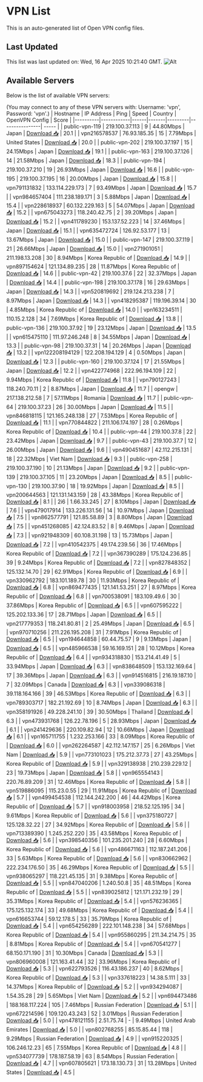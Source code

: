 # VPN List

This is an auto-generated list of Open VPN config files.

## Last Updated

This list was last updated on: Wed, 16 Apr 2025 10:21:40 GMT.
![Alt](https://repobeats.axiom.co/api/embed/186b98318ef1479477931607c1ad7d823f12451f.svg "Repobeats analytics image")

## Available Servers

Below is the list of available VPN servers:

(You may connect to any of these VPN servers with: Username: 'vpn', Password: 'vpn'.)
| Hostname | IP Address | Ping | Speed | Country | OpenVPN Config | Score |
|----------|------------|------|-------|---------|----------------| ----- |
| public-vpn-119 | 219.100.37.113 | 9 | 44.80Mbps | Japan | [Download 📥](./configs/server_0_JP.ovpn) | 20.1 |
| vpn216578537 | 76.93.185.35 | 15 | 7.79Mbps | United States | [Download 📥](./configs/server_1_US.ovpn) | 20.0 |
| public-vpn-202 | 219.100.37.197 | 15 | 24.15Mbps | Japan | [Download 📥](./configs/server_2_JP.ovpn) | 19.1 |
| public-vpn-163 | 219.100.37.126 | 14 | 21.58Mbps | Japan | [Download 📥](./configs/server_3_JP.ovpn) | 18.3 |
| public-vpn-194 | 219.100.37.210 | 19 | 26.93Mbps | Japan | [Download 📥](./configs/server_4_JP.ovpn) | 16.6 |
| public-vpn-195 | 219.100.37.195 | 16 | 20.00Mbps | Japan | [Download 📥](./configs/server_5_JP.ovpn) | 15.8 |
| vpn791131832 | 133.114.229.173 | 7 | 93.49Mbps | Japan | [Download 📥](./configs/server_6_JP.ovpn) | 15.7 |
| vpn984657404 | 111.238.189.171 | 3 | 5.88Mbps | Japan | [Download 📥](./configs/server_7_JP.ovpn) | 15.4 |
| vpn228618937 | 60.132.229.163 | 5 | 54.07Mbps | Japan | [Download 📥](./configs/server_8_JP.ovpn) | 15.2 |
| vpn675043273 | 118.240.42.75 | 2 | 39.20Mbps | Japan | [Download 📥](./configs/server_9_JP.ovpn) | 15.2 |
| vpn411789230 | 153.137.52.223 | 14 | 37.46Mbps | Japan | [Download 📥](./configs/server_10_JP.ovpn) | 15.1 |
| vpn635472724 | 126.92.53.177 | 13 | 13.67Mbps | Japan | [Download 📥](./configs/server_11_JP.ovpn) | 15.0 |
| public-vpn-147 | 219.100.37.119 | 21 | 26.66Mbps | Japan | [Download 📥](./configs/server_12_JP.ovpn) | 15.0 |
| vpn271901051 | 211.198.13.208 | 30 | 8.94Mbps | Korea Republic of | [Download 📥](./configs/server_13_KR.ovpn) | 14.9 |
| vpn897154624 | 121.134.89.235 | 28 | 11.87Mbps | Korea Republic of | [Download 📥](./configs/server_14_KR.ovpn) | 14.6 |
| public-vpn-42 | 219.100.37.6 | 22 | 32.37Mbps | Japan | [Download 📥](./configs/server_15_JP.ovpn) | 14.4 |
| public-vpn-198 | 219.100.37.178 | 16 | 29.63Mbps | Japan | [Download 📥](./configs/server_16_JP.ovpn) | 14.3 |
| vpn520819692 | 219.124.213.238 | 7 | 8.97Mbps | Japan | [Download 📥](./configs/server_17_JP.ovpn) | 14.3 |
| vpn418295387 | 119.196.39.14 | 30 | 4.85Mbps | Korea Republic of | [Download 📥](./configs/server_18_KR.ovpn) | 14.0 |
| vpn163234511 | 110.15.2.128 | 34 | 7.69Mbps | Korea Republic of | [Download 📥](./configs/server_19_KR.ovpn) | 13.8 |
| public-vpn-136 | 219.100.37.92 | 19 | 23.12Mbps | Japan | [Download 📥](./configs/server_20_JP.ovpn) | 13.5 |
| vpn615475110 | 111.97.246.248 | 8 | 34.55Mbps | Japan | [Download 📥](./configs/server_21_JP.ovpn) | 13.3 |
| public-vpn-98 | 219.100.37.31 | 14 | 20.26Mbps | Japan | [Download 📥](./configs/server_22_JP.ovpn) | 13.2 |
| vpn122208194129 | 122.208.194.129 | 4 | 0.50Mbps | Japan | [Download 📥](./configs/server_23_JP.ovpn) | 12.3 |
| public-vpn-160 | 219.100.37.124 | 17 | 21.55Mbps | Japan | [Download 📥](./configs/server_24_JP.ovpn) | 12.2 |
| vpn422774968 | 222.96.194.109 | 22 | 9.94Mbps | Korea Republic of | [Download 📥](./configs/server_25_KR.ovpn) | 11.8 |
| vpn790127243 | 118.240.70.11 | 2 | 8.87Mbps | Japan | [Download 📥](./configs/server_26_JP.ovpn) | 11.7 |
| opengw | 217.138.212.58 | 7 | 57.11Mbps | Romania | [Download 📥](./configs/server_27_RO.ovpn) | 11.7 |
| public-vpn-64 | 219.100.37.23 | 26 | 30.00Mbps | Japan | [Download 📥](./configs/server_28_JP.ovpn) | 11.5 |
| vpn846818115 | 121.165.248.138 | 27 | 7.53Mbps | Korea Republic of | [Download 📥](./configs/server_29_KR.ovpn) | 11.1 |
| vpn770844822 | 211.106.174.197 | 28 | 0.26Mbps | Korea Republic of | [Download 📥](./configs/server_30_KR.ovpn) | 10.4 |
| public-vpn-44 | 219.100.37.8 | 22 | 23.42Mbps | Japan | [Download 📥](./configs/server_31_JP.ovpn) | 9.7 |
| public-vpn-43 | 219.100.37.7 | 12 | 26.00Mbps | Japan | [Download 📥](./configs/server_32_JP.ovpn) | 9.6 |
| vpn490451687 | 42.112.215.131 | 18 | 22.32Mbps | Viet Nam | [Download 📥](./configs/server_33_VN.ovpn) | 9.3 |
| public-vpn-258 | 219.100.37.190 | 10 | 21.13Mbps | Japan | [Download 📥](./configs/server_34_JP.ovpn) | 9.2 |
| public-vpn-139 | 219.100.37.105 | 11 | 23.20Mbps | Japan | [Download 📥](./configs/server_35_JP.ovpn) | 8.5 |
| public-vpn-130 | 219.100.37.90 | 18 | 19.92Mbps | Japan | [Download 📥](./configs/server_36_JP.ovpn) | 8.5 |
| vpn200644563 | 121.131.143.159 | 28 | 43.38Mbps | Korea Republic of | [Download 📥](./configs/server_37_KR.ovpn) | 8.1 |
| 2i6 | 1.66.33.245 | 27 | 8.10Mbps | Japan | [Download 📥](./configs/server_38_JP.ovpn) | 7.6 |
| vpn479017914 | 133.226.131.56 | 14 | 10.97Mbps | Japan | [Download 📥](./configs/server_39_JP.ovpn) | 7.5 |
| vpn862577791 | 121.85.58.89 | 3 | 8.80Mbps | Japan | [Download 📥](./configs/server_40_JP.ovpn) | 7.5 |
| vpn451268085 | 42.124.83.52 | 8 | 9.46Mbps | Japan | [Download 📥](./configs/server_41_JP.ovpn) | 7.3 |
| vpn921948309 | 60.108.31.198 | 13 | 15.73Mbps | Japan | [Download 📥](./configs/server_42_JP.ovpn) | 7.2 |
| vpn410542375 | 49.174.239.56 | 36 | 17.46Mbps | Korea Republic of | [Download 📥](./configs/server_43_KR.ovpn) | 7.2 |
| vpn367390289 | 175.124.236.85 | 39 | 9.24Mbps | Korea Republic of | [Download 📥](./configs/server_44_KR.ovpn) | 7.2 |
| vpn827848352 | 125.132.14.70 | 29 | 62.91Mbps | Korea Republic of | [Download 📥](./configs/server_45_KR.ovpn) | 6.9 |
| vpn330962792 | 183.101.189.78 | 30 | 11.93Mbps | Korea Republic of | [Download 📥](./configs/server_46_KR.ovpn) | 6.8 |
| vpn869477435 | 121.141.53.251 | 27 | 8.97Mbps | Korea Republic of | [Download 📥](./configs/server_47_KR.ovpn) | 6.8 |
| vpn700538091 | 183.109.49.6 | 30 | 37.86Mbps | Korea Republic of | [Download 📥](./configs/server_48_KR.ovpn) | 6.5 |
| vpn607595222 | 125.202.133.36 | 17 | 28.71Mbps | Japan | [Download 📥](./configs/server_49_JP.ovpn) | 6.5 |
| vpn217779353 | 118.241.80.81 | 2 | 25.49Mbps | Japan | [Download 📥](./configs/server_50_JP.ovpn) | 6.5 |
| vpn970710256 | 211.226.195.208 | 31 | 7.91Mbps | Korea Republic of | [Download 📥](./configs/server_51_KR.ovpn) | 6.5 |
| vpn194644858 | 60.44.75.57 | 9 | 9.13Mbps | Japan | [Download 📥](./configs/server_52_JP.ovpn) | 6.5 |
| vpn485966538 | 59.16.169.151 | 28 | 10.12Mbps | Korea Republic of | [Download 📥](./configs/server_53_KR.ovpn) | 6.4 |
| vpn934318830 | 153.214.41.49 | 5 | 33.94Mbps | Japan | [Download 📥](./configs/server_54_JP.ovpn) | 6.3 |
| vpn838648509 | 153.132.169.64 | 17 | 39.36Mbps | Japan | [Download 📥](./configs/server_55_JP.ovpn) | 6.3 |
| vpn914516815 | 216.19.187.10 | 7 | 32.09Mbps | Canada | [Download 📥](./configs/server_56_CA.ovpn) | 6.3 |
| vpn339086318 | 39.118.164.166 | 39 | 46.53Mbps | Korea Republic of | [Download 📥](./configs/server_57_KR.ovpn) | 6.3 |
| vpn789303717 | 182.21.192.69 | 10 | 8.74Mbps | Japan | [Download 📥](./configs/server_58_JP.ovpn) | 6.3 |
| vpn358191926 | 49.228.241.10 | 39 | 30.50Mbps | Thailand | [Download 📥](./configs/server_59_TH.ovpn) | 6.3 |
| vpn473931768 | 126.22.78.196 | 5 | 28.93Mbps | Japan | [Download 📥](./configs/server_60_JP.ovpn) | 6.1 |
| vpn241429636 | 220.109.82.94 | 12 | 10.66Mbps | Japan | [Download 📥](./configs/server_61_JP.ovpn) | 6.1 |
| vpn165711755 | 1.232.253.166 | 33 | 8.09Mbps | Korea Republic of | [Download 📥](./configs/server_62_KR.ovpn) | 6.0 |
| vpn262264587 | 42.112.147.157 | 25 | 6.26Mbps | Viet Nam | [Download 📥](./configs/server_63_VN.ovpn) | 5.9 |
| vpn773101023 | 175.212.37.73 | 27 | 43.25Mbps | Korea Republic of | [Download 📥](./configs/server_64_KR.ovpn) | 5.9 |
| vpn329138938 | 210.239.229.12 | 23 | 19.73Mbps | Japan | [Download 📥](./configs/server_65_JP.ovpn) | 5.8 |
| vpn965554143 | 220.76.89.209 | 31 | 12.46Mbps | Korea Republic of | [Download 📥](./configs/server_66_KR.ovpn) | 5.8 |
| vpn519886095 | 115.23.0.55 | 29 | 11.91Mbps | Korea Republic of | [Download 📥](./configs/server_67_KR.ovpn) | 5.7 |
| vpn499454538 | 112.144.242.200 | 46 | 44.42Mbps | Korea Republic of | [Download 📥](./configs/server_68_KR.ovpn) | 5.7 |
| vpn918003958 | 218.52.125.195 | 34 | 9.61Mbps | Korea Republic of | [Download 📥](./configs/server_69_KR.ovpn) | 5.6 |
| vpn375180727 | 125.128.32.22 | 27 | 34.92Mbps | Korea Republic of | [Download 📥](./configs/server_70_KR.ovpn) | 5.6 |
| vpn713389390 | 1.245.252.220 | 35 | 43.58Mbps | Korea Republic of | [Download 📥](./configs/server_71_KR.ovpn) | 5.6 |
| vpn398540356 | 101.235.201.240 | 28 | 6.60Mbps | Korea Republic of | [Download 📥](./configs/server_72_KR.ovpn) | 5.6 |
| vpn486671163 | 112.187.241.206 | 33 | 5.63Mbps | Korea Republic of | [Download 📥](./configs/server_73_KR.ovpn) | 5.6 |
| vpn830662962 | 222.234.176.50 | 35 | 46.29Mbps | Korea Republic of | [Download 📥](./configs/server_74_KR.ovpn) | 5.5 |
| vpn938065297 | 118.221.45.135 | 31 | 9.38Mbps | Korea Republic of | [Download 📥](./configs/server_75_KR.ovpn) | 5.5 |
| vpn847040206 | 1.240.50.8 | 35 | 48.51Mbps | Korea Republic of | [Download 📥](./configs/server_76_KR.ovpn) | 5.5 |
| vpn839025812 | 121.171.232.19 | 29 | 35.31Mbps | Korea Republic of | [Download 📥](./configs/server_77_KR.ovpn) | 5.4 |
| vpn576236365 | 175.125.132.174 | 33 | 49.68Mbps | Korea Republic of | [Download 📥](./configs/server_78_KR.ovpn) | 5.4 |
| vpn616653744 | 59.12.178.5 | 33 | 35.79Mbps | Korea Republic of | [Download 📥](./configs/server_79_KR.ovpn) | 5.4 |
| vpn654256289 | 222.101.148.238 | 34 | 57.68Mbps | Korea Republic of | [Download 📥](./configs/server_80_KR.ovpn) | 5.4 |
| vpn955860295 | 211.34.214.75 | 35 | 8.81Mbps | Korea Republic of | [Download 📥](./configs/server_81_KR.ovpn) | 5.4 |
| vpn670541277 | 68.150.171.190 | 31 | 10.30Mbps | Canada | [Download 📥](./configs/server_82_CA.ovpn) | 5.3 |
| vpn806960008 | 121.163.41.44 | 32 | 33.96Mbps | Korea Republic of | [Download 📥](./configs/server_83_KR.ovpn) | 5.3 |
| vpn622793526 | 116.43.186.237 | 40 | 8.62Mbps | Korea Republic of | [Download 📥](./configs/server_84_KR.ovpn) | 5.3 |
| vpn337618223 | 14.38.5.111 | 33 | 14.37Mbps | Korea Republic of | [Download 📥](./configs/server_85_KR.ovpn) | 5.2 |
| vpn934294087 | 1.54.35.28 | 29 | 5.65Mbps | Viet Nam | [Download 📥](./configs/server_86_VN.ovpn) | 5.2 |
| vpn694473486 | 188.168.117.224 | 105 | 7.46Mbps | Russian Federation | [Download 📥](./configs/server_87_RU.ovpn) | 5.1 |
| vpn672214596 | 109.120.43.243 | 52 | 3.01Mbps | Russian Federation | [Download 📥](./configs/server_88_RU.ovpn) | 5.0 |
| vpn478121155 | 2.51.75.74 | - | 9.49Mbps | United Arab Emirates | [Download 📥](./configs/server_89_AE.ovpn) | 5.0 |
| vpn802768255 | 85.15.85.44 | 118 | 9.29Mbps | Russian Federation | [Download 📥](./configs/server_90_RU.ovpn) | 4.9 |
| vpn915220325 | 106.246.12.23 | 65 | 7.55Mbps | Korea Republic of | [Download 📥](./configs/server_91_KR.ovpn) | 4.8 |
| vpn534077739 | 178.187.58.19 | 63 | 8.54Mbps | Russian Federation | [Download 📥](./configs/server_92_RU.ovpn) | 4.7 |
| vpn607805621 | 173.18.130.73 | 31 | 13.28Mbps | United States | [Download 📥](./configs/server_93_US.ovpn) | 4.5 |

